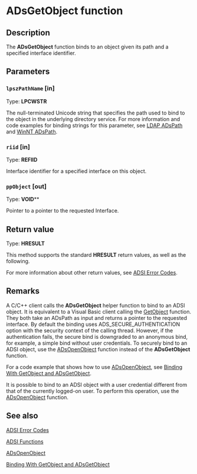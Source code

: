 # ADsGetObject function

## Description

The **ADsGetObject** function binds to an object given its path and a specified interface identifier.

## Parameters

### `lpszPathName` [in]

Type: **LPCWSTR**

The null-terminated Unicode string that specifies the path used to bind to the object in the underlying directory service. For more information and code examples for binding strings for this parameter, see [LDAP ADsPath](https://learn.microsoft.com/windows/desktop/ADSI/ldap-adspath) and [WinNT ADsPath](https://learn.microsoft.com/windows/desktop/ADSI/winnt-adspath).

### `riid` [in]

Type: **REFIID**

Interface identifier for a specified interface on this object.

### `ppObject` [out]

Type: **VOID****

Pointer to a pointer to the requested Interface.

## Return value

Type: **HRESULT**

This method supports the standard **HRESULT** return values, as well as the following.

For more information about other return values, see [ADSI Error Codes](https://learn.microsoft.com/windows/desktop/ADSI/adsi-error-codes).

## Remarks

A C/C++ client calls the **ADsGetObject** helper function to bind to an ADSI object. It is equivalent to a Visual Basic client calling the [GetObject](https://learn.microsoft.com/windows/desktop/ADSI/binding-with-getobject-and-adsgetobject) function. They both take an ADsPath as input and returns a pointer to the requested interface. By default the binding uses ADS_SECURE_AUTHENTICATION option with the security context of the calling thread. However, if the authentication fails, the secure bind is downgraded to an anonymous bind, for example, a simple bind without user credentials. To securely bind to an ADSI object, use the [ADsOpenObject](https://learn.microsoft.com/windows/desktop/api/adshlp/nf-adshlp-adsopenobject) function instead of the **ADsGetObject** function.

For a code example that shows how to use [ADsOpenObject](https://learn.microsoft.com/windows/desktop/api/adshlp/nf-adshlp-adsopenobject), see [Binding With GetObject and ADsGetObject](https://learn.microsoft.com/windows/desktop/ADSI/binding-with-getobject-and-adsgetobject).

It is possible to bind to an ADSI object with a user credential different from that of the currently logged-on user. To perform this operation, use the [ADsOpenObject](https://learn.microsoft.com/windows/desktop/api/adshlp/nf-adshlp-adsopenobject) function.

## See also

[ADSI Error Codes](https://learn.microsoft.com/windows/desktop/ADSI/adsi-error-codes)

[ADSI Functions](https://learn.microsoft.com/windows/desktop/ADSI/adsi-functions)

[ADsOpenObject](https://learn.microsoft.com/windows/desktop/api/adshlp/nf-adshlp-adsopenobject)

[Binding With GetObject and ADsGetObject](https://learn.microsoft.com/windows/desktop/ADSI/binding-with-getobject-and-adsgetobject)